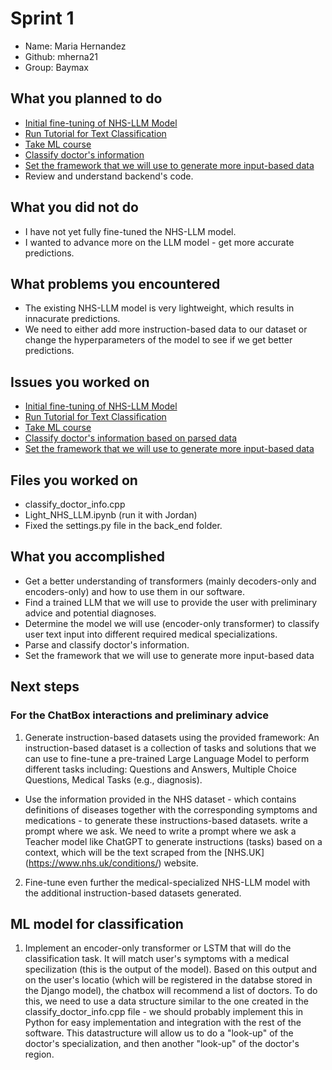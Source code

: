 # Sprint 1

- Name: Maria Hernandez 
- Github: mherna21
- Group: Baymax

## What you planned to do
- [Initial fine-tuning of NHS-LLM Model](https://github.com/MariAuxHer/Baymax/issues/2)
- [Run Tutorial for Text Classification](https://github.com/MariAuxHer/Baymax/issues/3)
- [Take ML course](https://github.com/MariAuxHer/Baymax/issues/1)
- [Classify doctor's information](https://github.com/MariAuxHer/Baymax/issues/6)
- [Set the framework that we will use to generate more input-based data](https://github.com/MariAuxHer/Baymax/issues/11)
- Review and understand backend's code.

## What you did not do
- I have not yet fully fine-tuned the NHS-LLM model. 
- I wanted to advance more on the LLM model - get more accurate predictions.  

## What problems you encountered
- The existing NHS-LLM model is very lightweight, which results in innacurate predictions. 
- We need to either add more instruction-based data to our dataset or change the hyperparameters of the model
to see if we get better predictions. 

## Issues you worked on
- [Initial fine-tuning of NHS-LLM Model](https://github.com/MariAuxHer/Baymax/issues/2)
- [Run Tutorial for Text Classification](https://github.com/MariAuxHer/Baymax/issues/3)
- [Take ML course](https://github.com/MariAuxHer/Baymax/issues/1)
- [Classify doctor's information based on parsed data](https://github.com/MariAuxHer/Baymax/issues/6)
- [Set the framework that we will use to generate more input-based data](https://github.com/MariAuxHer/Baymax/issues/11)

## Files you worked on
- classify_doctor_info.cpp
- Light_NHS_LLM.ipynb (run it with Jordan)
- Fixed the settings.py file in the back_end folder. 

## What you accomplished
- Get a better understanding of transformers (mainly decoders-only and encoders-only) and how to use them in our software. 
- Find a trained LLM that we will use to provide the user with preliminary advice and potential diagnoses.
- Determine the model we will use (encoder-only transformer) to classify user text input into different required medical specializations. 
- Parse and classify doctor's information. 
- Set the framework that we will use to generate more input-based data

## Next steps 

### For the ChatBox interactions and preliminary advice


1. Generate instruction-based datasets using the provided framework: An instruction-based dataset is a collection of tasks and solutions that we can use to fine-tune a pre-trained Large Language Model to perform different tasks including: Questions and Answers, Multiple Choice Questions, Medical Tasks (e.g., diagnosis). 

- Use the information provided in the NHS dataset - which contains definitions of diseases together with the corresponding symptoms and medications - to generate these instructions-based datasets. write a prompt where we ask. We need to write a prompt where we ask a Teacher model like ChatGPT to generate instructions (tasks) based on a context, which will be the text scraped from the [NHS.UK] (https://www.nhs.uk/conditions/) website. 

2. Fine-tune even further the medical-specialized NHS-LLM model with the additional instruction-based datasets generated. 

## ML model for classification 
1. Implement an encoder-only transformer or LSTM that will do the classification task. It will match user's symptoms with a medical specilization (this is the output of the model). Based on this output and on the user's locatio (which will be registered in the databse stored in the Django model), the chatbox will recommend a list of doctors. To do this, we need to use a data structure similar to the one created in the classify_doctor_info.cpp file - we should probably implement this in Python for easy implementation and integration with the rest of the software. This datastructure will allow us to do a "look-up" of the doctor's specialization, and then another "look-up" of the doctor's region. 

